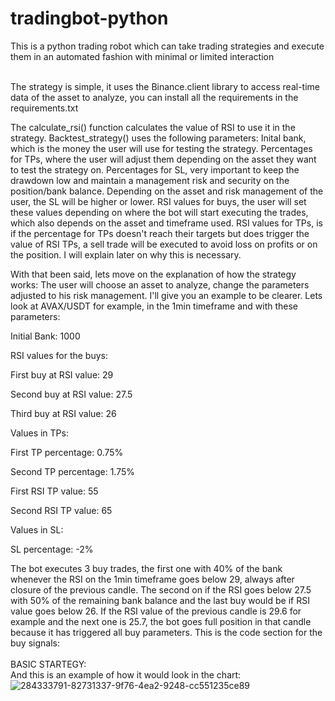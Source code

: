 # tradingbot-python
This is a python trading robot which can take trading strategies and execute them in an automated fashion with minimal or limited interaction

<br>
The strategy is simple, it uses the Binance.client library to access real-time data of the asset to analyze, you can install all the requirements in the requirements.txt

The calculate_rsi() function calculates the value of RSI to use it in the strategy. Backtest_strategy() uses the following parameters: Inital bank, which is the money the user will use for testing the strategy. Percentages for TPs, where the user will adjust them depending on the asset they want to test the strategy on. Percentages for SL, very important to keep the drawdown low and maintain a management risk and security on the position/bank balance. Depending on the asset and risk management of the user, the SL will be higher or lower. RSI values for buys, the user will set these values depending on where the bot will start executing the trades, which also depends on the asset and timeframe used. RSI values for TPs, is if the percentage for TPs doesn't reach their targets but does trigger the value of RSI TPs, a sell trade will be executed to avoid loss on profits or on the position. I will explain later on why this is necessary.

With that been said, lets move on the explanation of how the strategy works: The user will choose an asset to analyze, change the parameters adjusted to his risk management. I'll give you an example to be clearer. Lets look at AVAX/USDT for example, in the 1min timeframe and with these parameters:

Initial Bank: 1000

RSI values for the buys:

First buy at RSI value: 29

Second buy at RSI value: 27.5

Third buy at RSI value: 26

Values in TPs:

First TP percentage: 0.75%

Second TP percentage: 1.75%

First RSI TP value: 55

Second RSI TP value: 65

Values in SL:

SL percentage: -2%

The bot executes 3 buy trades, the first one with 40% of the bank whenever the RSI on the 1min timeframe goes below 29, always after closure of the previous candle. The second on if the RSI goes below 27.5 with 50% of the remaining bank balance and the last buy would be if RSI value goes below 26. If the RSI value of the previous candle is 29.6 for example and the next one is 25.7, the bot goes full position in that candle because it has triggered all buy parameters. This is the code section for the buy signals: 
<br>
<br>
BASIC STARTEGY: 
<br>
And this is an example of how it would look in the chart: <br>
![284333791-82731337-9f76-4ea2-9248-cc551235ce89](https://github.com/user-attachments/assets/f9fef5ff-1756-4b54-b9fc-782e88cfb62e)



